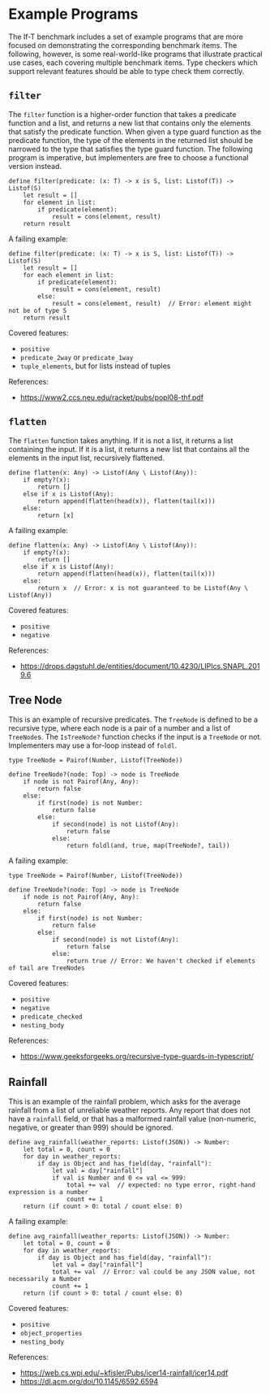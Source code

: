 # Example Programs

The If-T benchmark includes a set of example programs that are more focused on demonstrating the corresponding benchmark items. The following, however, is some real-world-like programs that illustrate practical use cases, each covering multiple benchmark items. Type checkers which support relevant features should be able to type check them correctly.

## `filter`

The `filter` function is a higher-order function that takes a predicate function and a list, and returns a new list that contains only the elements that satisfy the predicate function. When given a type guard function as the predicate function, the type of the elements in the returned list should be narrowed to the type that satisfies the type guard function. The following program is imperative, but implementers are free to choose a functional version instead.

```
define filter(predicate: (x: T) -> x is S, list: Listof(T)) -> Listof(S)
    let result = []
    for element in list:
        if predicate(element):
            result = cons(element, result)
    return result
```

A failing example:

```
define filter(predicate: (x: T) -> x is S, list: Listof(T)) -> Listof(S)
    let result = []
    for each element in list:
        if predicate(element):
            result = cons(element, result)
        else:
            result = cons(element, result)  // Error: element might not be of type S
    return result
```

Covered features:
- `positive`
- `predicate_2way` or `predicate_1way`
- `tuple_elements`, but for lists instead of tuples

References:
- https://www2.ccs.neu.edu/racket/pubs/popl08-thf.pdf


## `flatten`

The `flatten` function takes anything. If it is not a list, it returns a list containing the input. If it is a list, it returns a new list that contains all the elements in the input list, recursively flattened.

```
define flatten(x: Any) -> Listof(Any \ Listof(Any)):
    if empty?(x):
        return []
    else if x is Listof(Any):
        return append(flatten(head(x)), flatten(tail(x)))
    else:
        return [x]
```

A failing example:

```
define flatten(x: Any) -> Listof(Any \ Listof(Any)):
    if empty?(x):
        return []
    else if x is Listof(Any):
        return append(flatten(head(x)), flatten(tail(x)))
    else:
        return x  // Error: x is not guaranteed to be Listof(Any \ Listof(Any))
```

Covered features:
- `positive`
- `negative`

References:
- https://drops.dagstuhl.de/entities/document/10.4230/LIPIcs.SNAPL.2019.6

## Tree Node

This is an example of recursive predicates. The `TreeNode` is defined to be a recursive type, where each node is a pair of a number and a list of `TreeNode`s. The `IsTreeNode?` function checks if the input is a `TreeNode` or not. Implementers may use a for-loop instead of `foldl`.

```
type TreeNode = Pairof(Number, Listof(TreeNode))

define TreeNode?(node: Top) -> node is TreeNode
    if node is not Pairof(Any, Any):
        return false
    else:
        if first(node) is not Number:
            return false
        else:
            if second(node) is not Listof(Any):
                return false
            else:
                return foldl(and, true, map(TreeNode?, tail))
```

A failing example:

```
type TreeNode = Pairof(Number, Listof(TreeNode))

define TreeNode?(node: Top) -> node is TreeNode
    if node is not Pairof(Any, Any):
        return false
    else:
        if first(node) is not Number:
            return false
        else:
            if second(node) is not Listof(Any):
                return false
            else:
                return true // Error: We haven't checked if elements of tail are TreeNodes
```

Covered features:
- `positive`
- `negative`
- `predicate_checked`
- `nesting_body`

References:
- https://www.geeksforgeeks.org/recursive-type-guards-in-typescript/


## Rainfall

This is an example of the rainfall problem, which asks for the average rainfall
from a list of unreliable weather reports. Any report that does not have a `rainfall`
field, or that has a malformed rainfall value (non-numeric, negative, or greater than
999) should be ignored.

```
define avg_rainfall(weather_reports: Listof(JSON)) -> Number:
    let total = 0, count = 0
    for day in weather_reports:
        if day is Object and has_field(day, "rainfall"):
            let val = day["rainfall"]
            if val is Number and 0 <= val <= 999:
                total += val  // expected: no type error, right-hand expression is a number
                count += 1
    return (if count > 0: total / count else: 0)
```

A failing example:

```
define avg_rainfall(weather_reports: Listof(JSON)) -> Number:
    let total = 0, count = 0
    for day in weather_reports:
        if day is Object and has_field(day, "rainfall"):
            let val = day["rainfall"]
            total += val  // Error: val could be any JSON value, not necessarily a Number
            count += 1
    return (if count > 0: total / count else: 0)
```

Covered features:
- `positive`
- `object_properties`
- `nesting_body`

References:
- https://web.cs.wpi.edu/~kfisler/Pubs/icer14-rainfall/icer14.pdf
- https://dl.acm.org/doi/10.1145/6592.6594
